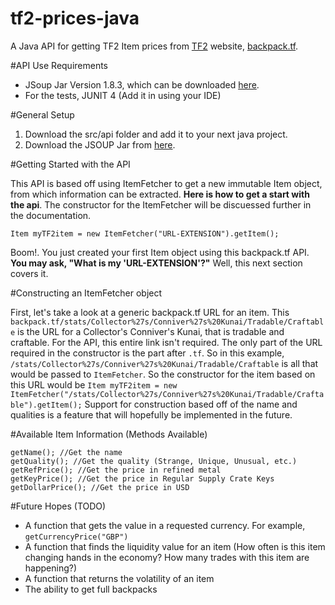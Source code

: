 # tf2-prices-java
A Java API for getting TF2 Item prices from [TF2](http://www.teamfortress.com) website, [backpack.tf](http://www.backpack.tf).

#API Use Requirements
- JSoup Jar Version 1.8.3, which can be downloaded [here](http://jsoup.org/packages/jsoup-1.8.3.jar).
- For the tests, JUNIT 4 (Add it in using your IDE)

#General Setup

1. Download the src/api folder and add it to your next java project.
2. Download the JSOUP Jar from [here](http://jsoup.org/packages/jsoup-1.8.3.jar).

#Getting Started with the API

This API is based off using ItemFetcher to get a new immutable Item object, from which information can be extracted.  **Here is how to get a start with the api**.  The constructor for the ItemFetcher will be discuessed further in the documentation.

```
Item myTF2item = new ItemFetcher("URL-EXTENSION").getItem();
```

Boom!.  You just created your first Item object using this backpack.tf API.  **You may ask, "What is my 'URL-EXTENSION'?"** Well, this next section covers it.

#Constructing an ItemFetcher object

First, let's take a look at a generic backpack.tf URL for an item.  This `backpack.tf/stats/Collector%27s/Conniver%27s%20Kunai/Tradable/Craftable` is the URL for a Collector's Conniver's Kunai, that is tradable and craftable.  For the API, this entire link isn't required.  The only part of the URL required in the constructor is the part after `.tf`.  So in this example, `/stats/Collector%27s/Conniver%27s%20Kunai/Tradable/Craftable` is all that would be passed to `ItemFetcher`.  So the constructor for the item based on this URL would be `Item myTF2item = new ItemFetcher("/stats/Collector%27s/Conniver%27s%20Kunai/Tradable/Craftable").getItem();`  Support for construction based off of the name and qualities is a feature that will hopefully be implemented in the future.

#Available Item Information (Methods Available)

```
getName(); //Get the name
getQuality(); //Get the quality (Strange, Unique, Unusual, etc.)
getRefPrice(); //Get the price in refined metal
getKeyPrice(); //Get the price in Regular Supply Crate Keys
getDollarPrice(); //Get the price in USD
```

#Future Hopes (TODO)
- A function that gets the value in a requested currency.  For example, `getCurrencyPrice("GBP")`
- A function that finds the liquidity value for an item (How often is this item changing hands in the economy?  How many trades with this item are happening?) 
- A function that returns the volatility of an item 
- The ability to get full backpacks






